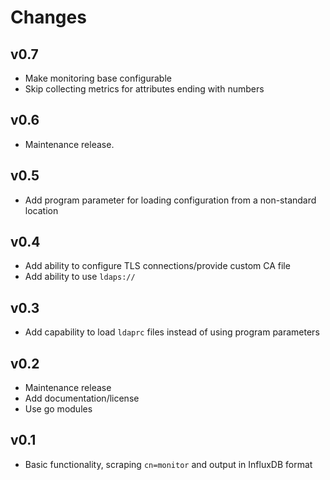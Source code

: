 Changes
=======

## v0.7

* Make monitoring base configurable
* Skip collecting metrics for attributes ending with numbers

## v0.6

* Maintenance release.

## v0.5

* Add program parameter for loading configuration from a non-standard location

## v0.4

* Add ability to configure TLS connections/provide custom CA file
* Add ability to use `ldaps://`

## v0.3

* Add capability to load `ldaprc` files instead of using program parameters

## v0.2

* Maintenance release
* Add documentation/license
* Use go modules

## v0.1

* Basic functionality, scraping `cn=monitor` and output in InfluxDB format

[@zivis]: https://github.com/zivis
